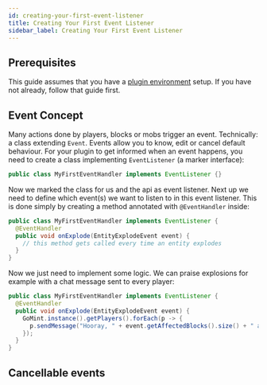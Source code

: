 ```yaml
---
id: creating-your-first-event-listener
title: Creating Your First Event Listener
sidebar_label: Creating Your First Event Listener
---
```


## Prerequisites

This guide assumes that you have a [plugin environment](/docs/development/creating-first-plugin) setup.
If you have not already, follow that guide first.

## Event Concept

Many actions done by players, blocks or mobs trigger an event. Technically: a class extending `Event`. Events allow you to know, edit or cancel default behaviour.
For your plugin to get informed when an event happens, you need to create a class implementing `EventListener` (a marker interface):

```java
public class MyFirstEventHandler implements EventListener {}
```

Now we marked the class for us and the api as event listener. Next up we need to define which event(s) we want to listen to in this event listener.
This is done simply by creating a method annotated with `@EventHandler` inside:

```java
public class MyFirstEventHandler implements EventListener {
  @EventHandler
  public void onExplode(EntityExplodeEvent event) {
    // this method gets called every time an entity explodes
  }
}
```

Now we just need to implement some logic. We can praise explosions for example with a chat message sent to every player:


```java
public class MyFirstEventHandler implements EventListener {
  @EventHandler
  public void onExplode(EntityExplodeEvent event) {
    GoMint.instance().getPlayers().forEach(p -> {
      p.sendMessage("Hooray, " + event.getAffectedBlocks().size() + " are gone!");
    });
  }
}
```

## Cancellable events
